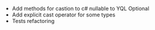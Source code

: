 - Add methods for castion to c# nullable to YQL Optional 
- Add explicit cast operator for some types
- Tests refactoring

